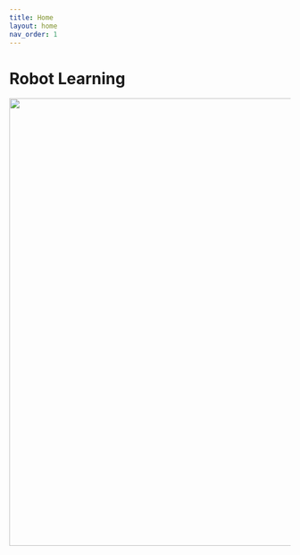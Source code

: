 ```yaml
---
title: Home
layout: home
nav_order: 1
---
```

# Robot Learning

<!-- | Date | Lecture | Lab | Lecturer | Homework | -->
<!-- | :--------- | :---------------------------------------------------------------------------------------------------------------------------------------------------------------------------------------------------------------------------------- | :------------------------------------------------------------------------------------------------------------------------------------------------------------------------------- | :------------------------------------ | :----------------- | -->
<!-- | 23.9.2024 | Lec 1: Machine learning 101: model, loss, learning, issues, regression, classification | Intro: ML | Neumann L. | - | -->
<!-- | 30.9.2024 | Lec 2: Under the hood of a linear classifier: two-class and multi-class linear classifier on RGB images | 1D regression and 2D classification: Revision of the regression and classification theory, analytic gradient computation, gradient in computational graph and loss minimization. | Karel | - | -->
<!-- | 7.10.2024 | Lec 3: Where the hell does the loss come from? MAP and ML estimate, KL divergence and losses. | Loss, MLP | Ales | HW1 - MLP | -->
<!-- | 14.10.2024 | Lec 4: Under the hood of auto-differentiation: Vector-Jacobian-Product (VJP) vs chainrule and multiplication of Jacobians, convolutional layer and its VJP | Backpropagation | Honza | - | -->
<!-- | 21.10.2024 | Lec 5: The story of the cat's brain surgery: fully-connected NN + fast backpropagation via Vector-Jacobian-Product (VJP), cortex + convolutional layer | Convolutional neural networks | Honza | HW2 - Autograd | -->
<!-- | 28.10.2024 | Independence Day of Czechoslovakia | Preparation for midterm test | - | - | -->
<!-- | 4.11.2024 | **Midterm test** | HPC Tutorial | Roman | - | -->
<!-- | 11.11.2024 | Lec 6: Why is learning prone to fail? - Structural issues: layers + issues, batch-norm, drop-out | Optimization | Karel | - | -->
<!-- | 18.11.2024 | Lec 7: Why is learning prone to fail? - Optimization issues: optimization vs learning, KL divergence, SGD, momentum, convergence rate, Adagrad, RMSProp, AdamOptimizer, diminishing/exploding gradient, oscillation, double descent | Layers | Roman | HW3 - Segmentation | -->
<!-- | 25.11.2024 | Lec 8: Architectures, Transformers | Transformers | David Č. | - | -->
<!-- | 2.12.2024 | Lec 9: Transformers | Transformers | David Č. | HW4 - Transformers | -->
<!-- | 9.12.2024 | Lec 10: Reinforcement learning: Approximated Q-learning, DQN, DDPG, Derivation of the policy gradient (REINFORCE), A2C, TRPO, PPO, Reward shaping, Inverse RL, Applications, | Reinforcement learning I | David K. | - | -->
<!-- | 16.12.2024 | Lec 11: Implicit layers | Reinforcement learning II | David K. | HW5 - RL | -->
<!-- | 6.1.2024 | **Exam** | - | - | - | -->

<div align="center">
    <img src="{{ site.baseurl }}/assets/images/NPO_logo.png" width="800">
</div>
